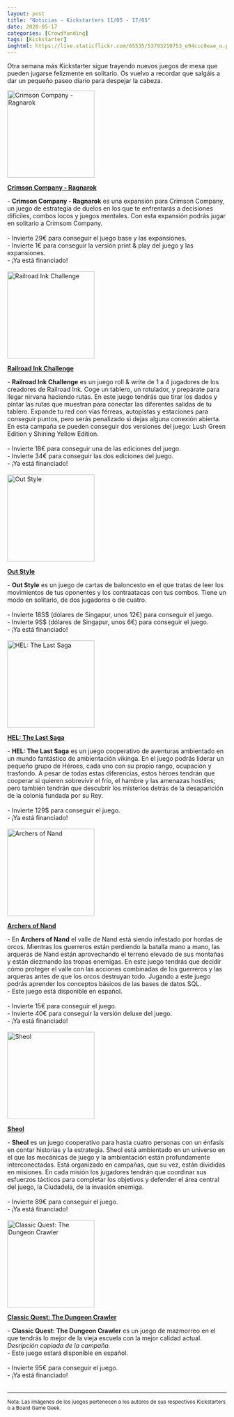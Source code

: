 ```yaml
---
layout: post
title: "Noticias - Kickstarters 11/05 - 17/05"
date: 2020-05-17
categories: [Crowdfunding]
tags: [Kickstarter]
imghtml: https://live.staticflickr.com/65535/53793210753_e94ccc0eae_o.png
---
```


Otra semana más Kickstarter sigue trayendo nuevos juegos de mesa que pueden 
jugarse felizmente en solitario. 
Os vuelvo a recordar que salgáis a dar un pequeño paseo diario para despejar la
cabeza. 


<div class="row">
    <div class="col-md-3">
        <img width="200" height="200"
            src="https://ksr-ugc.imgix.net/assets/028/865/814/0d7083c1cd584d46f25ab378d209addb_original.jpg?ixlib=rb-2.1.0&w=680&fit=max&v=1587976885&auto=format&frame=1&q=92&s=3eefeaf55445b535b3f3c428c5a76086"
            class="img-thumbnail" alt="Crimson Company - Ragnarok">
    </div>
    <div class="col-md-9">
        <p>
            <a target="_blank" 
                href="https://www.kickstarter.com/projects/1918306304/crimson-company-ragnarok-expansion-collectors-box-app?ref=mazmorreoensolitario">
            <strong>Crimson Company - Ragnarok</strong>
            </a>
        </p>
            - <strong>Crimson Company - Ragnarok</strong> es una expansión para
            Crimson Company, un juego de estrategia de duelos en los que te
            enfrentarás a decisiones difíciles, combos locos y juegos
            mentales. Con esta expansión podrás jugar en solitario a Crimsom
            Company.
            <br>
            <br>
            - Invierte 29€ para conseguir el juego base y las expansiones.
            <br>
            - Invierte 1€ para conseguir la versión print & play del juego y
            las expansiones.
            <br>
           - ¡Ya está financiado!
    </div>
</div>
<br>

<div class="row">
    <div class="col-md-3">
        <img width="200" height="200"
            src="https://ksr-ugc.imgix.net/assets/028/840/164/5b9f9ed3ce23603d66adffa4505d5e26_original.png?ixlib=rb-2.1.0&w=680&fit=max&v=1587739538&auto=format&frame=1&lossless=true&s=6ba4b283d893dc405fd82e51f3d201f1"
            class="img-thumbnail" alt="Railroad Ink Challenge">
    </div>
    <div class="col-md-9">
        <p>
            <a target="_blank" 
                href="https://www.kickstarter.com/projects/horribleguild/railroad-ink-challenge?ref=mazmorreoensolitario">
            <strong>Railroad Ink Challenge</strong>
            </a>
        </p>
            - <strong>Railroad Ink Challenge</strong> es un juego roll & write
            de 1 a 4 jugadores de los creadores de Railroad Ink. Coge un
            tablero, un rotulador, y prepárate para llegar nirvana haciendo
            rutas. En este juego tendrás que tirar los dados y pintar las rutas
            que muestran para conectar las diferentes salidas de tu
            tablero. Expande tu red con vías férreas, autopistas y estaciones
            para conseguir puntos, pero serás penalizado si dejas alguna
            conexión abierta. En esta campaña se pueden conseguir dos versiones
            del juego: Lush Green Edition y Shining Yellow Edition.
            <br>
            <br>
            - Invierte 18€ para conseguir una de las ediciones del juego.
            <br>
            - Invierte 34€ para conseguir las dos ediciones del juego.
            <br>
           - ¡Ya está financiado!
    </div>
</div>
<br>

<div class="row">
    <div class="col-md-3">
        <img width="200" height="200"
            src="https://cf.geekdo-images.com/imagepage/img/PI5cvA-Q5FWEgJa6vqX6kSV9Fbw=/fit-in/900x600/filters:no_upscale()/pic5126007.jpg"
            class="img-thumbnail" alt="Out Style">
    </div>
    <div class="col-md-9">
        <p>
            <a target="_blank" 
                href="https://www.kickstarter.com/projects/1898315323/outstyle?ref=mazmorreoensolitario">
            <strong>Out Style</strong>
            </a>
        </p>
            - <strong>Out Style</strong> es un juego de cartas de baloncesto en
            el que tratas de leer los movimientos de tus oponentes y los
            contraatacas con tus combos. Tiene un modo en solitario, de dos
            jugadores o de cuatro.
            <br>
            <br>
            - Invierte 18S$ (dólares de Singapur, unos 12€) para conseguir el
            juego.
            <br>
            - Invierte 9S$ (dólares de Singapur, unos 6€) para conseguir el
            juego.
            <br>
           - ¡Ya está financiado!
    </div>
</div>
<br>

<div class="row">
    <div class="col-md-3">
        <img width="200" height="200"
            src="https://cf.geekdo-images.com/imagepage/img/aXoaXEUEpGr1ebZxYSiH2Gw6UXI=/fit-in/900x600/filters:no_upscale()/pic4600898.jpg"
            class="img-thumbnail" alt="HEL: The Last Saga">
    </div>
    <div class="col-md-9">
        <p>
            <a target="_blank" 
                href="https://www.kickstarter.com/projects/1162110258/hel-the-last-saga?ref=mazmorreoensolitario">
            <strong>HEL: The Last Saga</strong>
            </a>
        </p>
            - <strong>HEL: The Last Saga</strong> es un juego cooperativo de
            aventuras ambientado en un mundo fantástico de ambientación
            vikinga. En el juego podrás liderar un pequeño grupo de Héroes,
            cada uno con su propio rango, ocupación y trasfondo. A pesar de
            todas estas diferencias, estos héroes tendrán que cooperar si
            quieren sobrevivir el frío, el hambre y las amenazas hostiles; pero
            también tendrán que descubrir los misterios detrás de la
            desaparición de la colonia fundada por su Rey.
            <br>
            <br>
            - Invierte 129$ para conseguir el juego.
            <br>
           - ¡Ya está financiado!
    </div>
</div>
<br>

<div class="row">
    <div class="col-md-3">
        <img width="200" height="200"
            src="https://cf.geekdo-images.com/imagepage/img/i1_qur2obF53ZTbnNa0XyIatKlU=/fit-in/900x600/filters:no_upscale()/pic5412642.jpg"
            class="img-thumbnail" alt="Archers of Nand">
    </div>
    <div class="col-md-9">
        <p>
            <a target="_blank" 
                href="https://www.kickstarter.com/projects/garaizar/archers-of-nand?ref=mazmorreoensolitario">
            <strong>Archers of Nand</strong>
            </a>
        </p>
            - En <strong>Archers of Nand</strong> el valle de Nand está siendo
            infestado por hordas de orcos. Mientras los guerreros están
            perdiendo la batalla mano a mano, las arqueras de Nand están
            aprovechando el terreno elevado de sus montañas y están diezmando
            las tropas enemigas. En este juego tendrás que decidir cómo
            proteger el valle con las acciones combinadas de los guerreros y
            las arqueras antes de que los orcos destruyan todo. Jugando a este
            juego podrás aprender los conceptos básicos de las bases de datos
            SQL.
            <br>
            - Este juego está disponible en español.
            <br>
            <br>
            - Invierte 15€ para conseguir el juego.
            <br>
            - Invierte 40€ para conseguir la versión deluxe del juego.
            <br>
           - ¡Ya está financiado!
    </div>
</div>
<br>

<div class="row">
    <div class="col-md-3">
        <img width="200" height="200"
            src="https://cf.geekdo-images.com/imagepage/img/NgHyMF--4brnL5dL-uLpGXZ3Euk=/fit-in/900x600/filters:no_upscale()/pic5417626.jpg"
            class="img-thumbnail" alt="Sheol">
    </div>
    <div class="col-md-9">
        <p>
            <a target="_blank" 
                href="https://www.kickstarter.com/projects/lunaroakstudio/sheol-board-game?ref=mazmorreoensolitario">
            <strong>Sheol</strong>
            </a>
        </p>
            - <strong>Sheol</strong> es un juego cooperativo para hasta cuatro
            personas con un énfasis en contar historias y la estrategia. Sheol
            está ambientado en un universo en el que las mecánicas de juego y
            la ambientación están profundamente interconectadas. Está
            organizado en campañas, que su vez, están divididas en misiones. En
            cada misión los jugadores tendrán que coordinar sus esfuerzos
            tácticos para completar los objetivos y defender el área central
            del juego, la Ciudadela, de la invasión enemiga.
            <br>
            <br>
            - Invierte 89€ para conseguir el juego.
            <br>
           - ¡Ya está financiado!
    </div>
</div>
<br>

<div class="row">
    <div class="col-md-3">
        <img width="200" height="200"
            src="https://ksr-ugc.imgix.net/assets/028/993/982/84fc9f8e1b1f7541544a3422e9adc2e5_original.jpg?ixlib=rb-2.1.0&w=680&fit=max&v=1588847597&auto=format&frame=1&q=92&s=0d7bfa50ba34ec2f340f53386ba5a2b2"
            class="img-thumbnail" alt="Classic Quest: The Dungeon Crawler">
    </div>
    <div class="col-md-9">
        <p>
            <a target="_blank" 
                href="https://www.kickstarter.com/projects/1418344245/classic-quest-the-dungeon-crawler?ref=mazmorreoensolitario">
            <strong>Classic Quest: The Dungeon Crawler</strong>
            </a>
        </p>
            - <strong>Classic Quest: The Dungeon Crawler</strong> es un juego
            de mazmorreo en el que tendrás lo mejor de la vieja escuela con la
            mejor calidad actual. <i>Desripción copiada de la campaña.</i>
            <br>
            - Este juego estará disponible en español.
            <br>
            <br>
            - Invierte 95€ para conseguir el juego.
            <br>
           - ¡Ya está financiado!
    </div>
</div>
<br>

<hr>

<small>Nota: Las imágenes de los juegos pertenecen a los autores de sus
respectivos Kickstarters o a Board Game Geek.</small>
